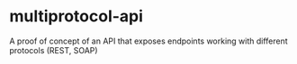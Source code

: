 # multiprotocol-api
A proof of concept of an API that exposes endpoints working with different protocols (REST, SOAP)
